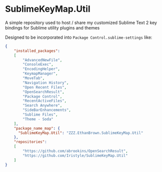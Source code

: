 SublimeKeyMap.Util
==================

A simple repository used to host / share my customized Sublime Text 2 key bindings for Sublime utility plugins and themes

Designed to be incorporated into `Package Control.sublime-settings` like:

```json
{
    "installed_packages":
    [
        "AdvancedNewFile",
        "ConsoleExec",
        "EncodingHelper",
        "KeymapManager",
        "MoveTab",
        "Navigation History",
        "Open Recent Files",
        "OpenSearchResult",
        "Package Control",
        "RecentActiveFiles",
        "Search Anywhere",
        "SideBarEnhancements",
        "Sublime Files",
        "Theme - Soda"
    ],
    "package_name_map": {
      "SublimeKeyMap.Util": "ZZZ.EthanBrown.SublimeKeyMap.Util"
    },
    "repositories":
    [
        "https://github.com/abrookins/OpenSearchResult",
        "https://github.com/Iristyle/SublimeKeyMap.Util"
    ]
}
```
